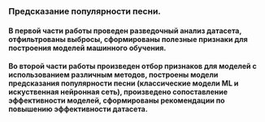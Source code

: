 ### Предсказание популярности песни.
#### В первой части работы проведен разведочный анализ датасета, отфильтрованы выбросы, сформированы полезные признаки для построения моделей машинного обучения.
#### Во второй части работы произведен отбор признаков для моделей с использованием различным методов, построены модели предсказания популярности песни (классические модели ML и искуственная нейронная сеть), произведено сопоставление эффективности моделей, сформированы рекомендации по повышению эффективности датасета.

